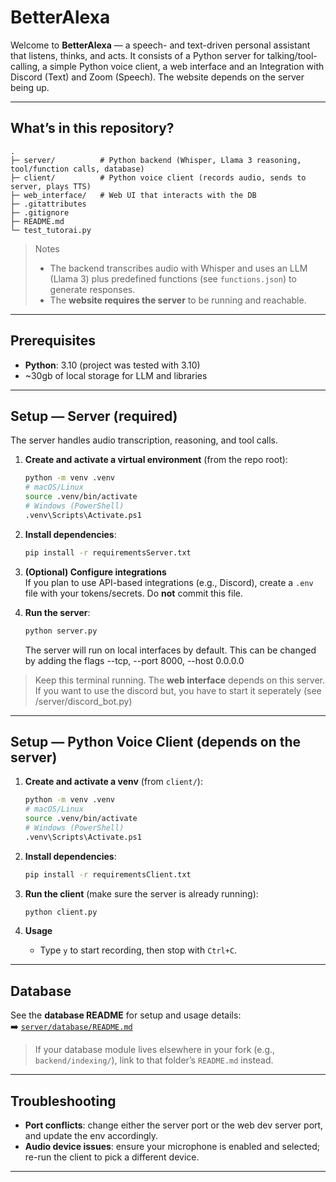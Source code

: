 # BetterAlexa

Welcome to **BetterAlexa** — a speech- and text-driven personal assistant that listens, thinks, and acts. It consists of a Python server for talking/tool-calling, a simple Python voice client, a web interface and an Integration with Discord (Text) and Zoom (Speech). The website depends on the server being up.

---

## What’s in this repository?

```
.
├─ server/          # Python backend (Whisper, Llama 3 reasoning, tool/function calls, database)
├─ client/          # Python voice client (records audio, sends to server, plays TTS)
├─ web_interface/   # Web UI that interacts with the DB
├─ .gitattributes
├─ .gitignore
├─ README.md
└─ test_tutorai.py
```

> Notes
> - The backend transcribes audio with Whisper and uses an LLM (Llama 3) plus predefined functions (see `functions.json`) to generate responses.
> - The **website requires the server** to be running and reachable.

---

## Prerequisites

- **Python**: 3.10 (project was tested with 3.10)
- ~30gb of local storage for LLM and libraries 

---

## Setup — Server (required)

The server handles audio transcription, reasoning, and tool calls.

1. **Create and activate a virtual environment** (from the repo root):
   ```bash
   python -m venv .venv
   # macOS/Linux
   source .venv/bin/activate
   # Windows (PowerShell)
   .venv\Scripts\Activate.ps1
   ```

2. **Install dependencies**:
   ```bash
   pip install -r requirementsServer.txt
   ```

3. **(Optional) Configure integrations**  
   If you plan to use API-based integrations (e.g., Discord), create a `.env` file with your tokens/secrets. Do **not** commit this file.

4. **Run the server**:
   ```bash
   python server.py
   ```
   The server will run on local interfaces by default. This can be changed by adding the flags --tcp, --port 8000, --host 0.0.0.0
> Keep this terminal running. The **web interface** depends on this server.
> If you want to use the discord but, you have to start it seperately (see /server/discord_bot.py)
---

## Setup — Python Voice Client (depends on the server)

1. **Create and activate a venv** (from `client/`):
   ```bash
   python -m venv .venv
   # macOS/Linux
   source .venv/bin/activate
   # Windows (PowerShell)
   .venv\Scripts\Activate.ps1
   ```

2. **Install dependencies**:
   ```bash
   pip install -r requirementsClient.txt
   ```

3. **Run the client** (make sure the server is already running):
   ```bash
   python client.py
   ```

4. **Usage**  
   - Type `y` to start recording, then stop with `Ctrl+C`.

---

## Database

See the **database README** for setup and usage details:  
➡️ [`server/database/README.md`](server/database/README.md)

> If your database module lives elsewhere in your fork (e.g., `backend/indexing/`), link to that folder’s `README.md` instead.

---

## Troubleshooting
 
- **Port conflicts**: change either the server port or the web dev server port, and update the env accordingly.  
- **Audio device issues**: ensure your microphone is enabled and selected; re-run the client to pick a different device.

---